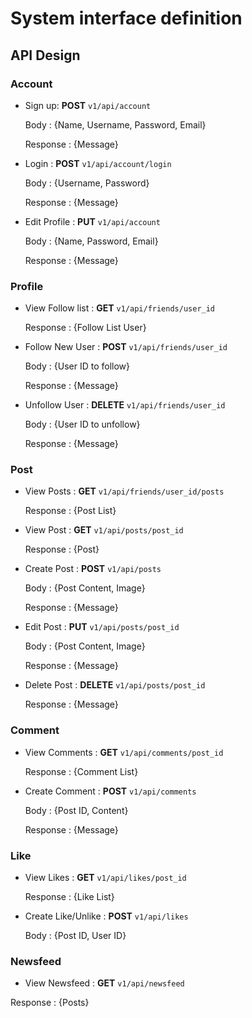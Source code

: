 # System interface definition

## API Design

<!-- - Account Feature: Create account, Login, update Password, name.

- User Profile Feature: View My Profile, View Other User's Profile

- User Action: Post, Comment on Post, Follow/Unfollow other user. -->

### Account

- Sign up: **POST** `v1/api/account`

  Body : {Name, Username, Password, Email}

  Response : {Message}

- Login : **POST** `v1/api/account/login`

  Body : {Username, Password}

  Response : {Message}

- Edit Profile : **PUT** `v1/api/account`

  Body : {Name, Password, Email}

  Response : {Message}

### Profile

- View Follow list : **GET** `v1/api/friends/user_id`

  Response : {Follow List User}

- Follow New User : **POST** `v1/api/friends/user_id`

  Body : {User ID to follow}

  Response : {Message}

- Unfollow User : **DELETE** `v1/api/friends/user_id`

  Body : {User ID to unfollow}

  Response : {Message}

### Post

- View Posts : **GET** `v1/api/friends/user_id/posts`

  Response : {Post List}

- View Post : **GET** `v1/api/posts/post_id`

  Response : {Post}

- Create Post : **POST** `v1/api/posts`

  Body : {Post Content, Image}

  Response : {Message}

- Edit Post : **PUT** `v1/api/posts/post_id`

  Body : {Post Content, Image}

  Response : {Message}

- Delete Post : **DELETE** `v1/api/posts/post_id`

  Response : {Message}

### Comment

- View Comments : **GET** `v1/api/comments/post_id`

  Response : {Comment List}

- Create Comment : **POST** `v1/api/comments`

  Body : {Post ID, Content}

  Response : {Message}

### Like

- View Likes : **GET** `v1/api/likes/post_id`

  Response : {Like List}

- Create Like/Unlike : **POST** `v1/api/likes`

  Body : {Post ID, User ID}

### Newsfeed

- View Newsfeed : **GET** `v1/api/newsfeed`

Response : {Posts}
